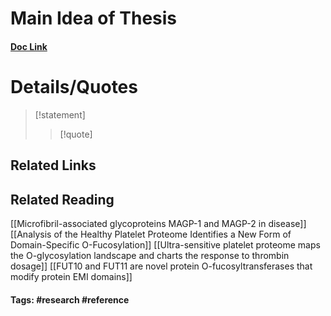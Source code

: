 # Main Idea of Thesis


#### [Doc Link](https://www.sciencedirect.com/science/article/pii/S0945053X1500102X)

# Details/Quotes
> [!statement] 
> 
> >[!quote]

## Related Links

## Related Reading
[[Microfibril-associated glycoproteins MAGP-1 and MAGP-2 in disease]]
[[Analysis of the Healthy Platelet Proteome Identifies a New Form of Domain-Specific O-Fucosylation]]
[[Ultra-sensitive platelet proteome maps the O-glycosylation landscape and charts the response to thrombin dosage]]
[[FUT10 and FUT11 are novel protein O-fucosyltransferases that modify protein EMI domains]]


#### Tags: #research #reference 